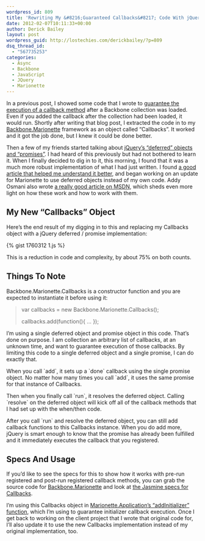 ```yaml
---
wordpress_id: 809
title: 'Rewriting My &#8216;Guaranteed Callbacks&#8217; Code With jQuery Deferred'
date: 2012-02-07T10:11:33+00:00
author: Derick Bailey
layout: post
wordpress_guid: http://lostechies.com/derickbailey/?p=809
dsq_thread_id:
  - "567735253"
categories:
  - Async
  - Backbone
  - JavaScript
  - JQuery
  - Marionette
---
```

In a previous post, I showed some code that I wrote to [guarantee the execution of a callback method](http://lostechies.com/derickbailey/2012/02/03/get-a-model-from-a-backbone-collection-without-knowing-if-the-collection-is-loaded/) after a Backbone collection was loaded. Even if you added the callback after the collection had been loaded, it would run. Shortly after writing that blog post, I extracted the code in to my [Backbone.Marionette](https://github.com/derickbailey/backbone.marionette) framework as an object called &#8220;Callbacks&#8221;. It worked and it got the job done, but I knew it could be done better.

Then a few of my friends started talking about [jQuery&#8217;s &#8220;deferred&#8221; objects and &#8220;promises&#8221;](http://api.jquery.com/category/deferred-object/). I had heard of this previously but had not bothered to learn it. When I finally decided to dig in to it, this morning, I found that it was a much more robust implementation of what I had just written. I found [a good article that helped me understand it better](http://www.erichynds.com/jquery/using-deferreds-in-jquery/), and began working on an update for Marionette to use deferred objects instead of my own code. Addy Osmani also wrote [a really good article on MSDN](http://msdn.microsoft.com/en-us/scriptjunkie/gg723713), which sheds even more light on how these work and how to work with them.

## My New &#8220;Callbacks&#8221; Object

Here&#8217;s the end result of my digging in to this and replacing my Callbacks object with a jQuery deferred / promise implementation:

{% gist 1760312 1.js %}

This is a reduction in code and complexity, by about 75% on both counts.

## Things To Note

Backbone.Marionette.Callbacks is a constructor function and you are expected to instantiate it before using it:

> var callbacks = new Backbone.Marionette.Callbacks();
> 
> callbacks.add(function(){ … });

I&#8217;m using a single deferred object and promise object in this code. That&#8217;s done on purpose. I am collection an arbitrary list of callbacks, at an unknown time, and want to guarantee execution of those callbacks. By limiting this code to a single deferred object and a single promise, I can do exactly that.

When you call \`add\`, it sets up a \`done\` callback using the single promise object. No matter how many times you call \`add\`, it uses the same promise for that instance of Callbacks.

Then when you finally call \`run\`, it resolves the deferred object. Calling \`resolve\` on the deferred object will kick off all of the callback methods that I had set up with the when/then code.

After you call \`run\` and resolve the deferred object, you can still add callback functions to this Callbacks instance. When you do add more, jQuery is smart enough to know that the promise has already been fulfilled and it immediately executes the callback that you registered.

## Specs And Usage

If you&#8217;d like to see the specs for this to show how it works with pre-run registered and post-run registered callback methods, you can grab the source code for [Backbone.Marionette](https://github.com/derickbailey/backbone.marionette) and look at [the Jasmine specs for Callbacks](https://github.com/derickbailey/backbone.marionette/blob/master/spec/javascripts/callbacks.spec.js).

I&#8217;m using this Callbacks object in [Marionette.Application&#8217;s &#8220;addInitializer&#8221; function](https://github.com/derickbailey/backbone.marionette/blob/master/backbone.marionette.js#L414-423), which I&#8217;m using to guarantee initializer callback execution. Once I get back to working on the client project that I wrote that original code for, I&#8217;ll also update it to use the new Callbacks implementation instead of my original implementation, too.
